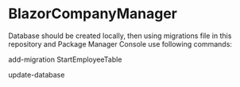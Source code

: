 # BlazorCompanyManager

Database should be created locally, then using migrations file in this repository and Package Manager Console use following commands:

add-migration StartEmployeeTable

update-database
